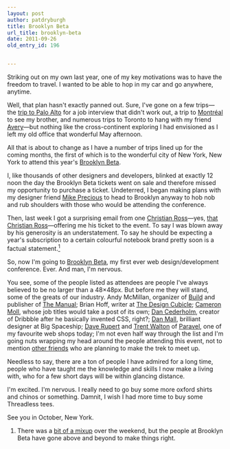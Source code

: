 ```yaml
---
layout: post
author: patdryburgh
title: Brooklyn Beta
url_title: brooklyn-beta
date: 2011-09-26
old_entry_id: 196


---
```


Striking out on my own last year, one of my key motivations was to have the freedom to travel. I wanted to be able to hop in my car and go anywhere, anytime.

Well, that plan hasn't exactly panned out. Sure, I've gone on a few trips—the [trip to Palo Alto](http://www.youtube.com/watch?v=we7vYyhFYhQ) for a job interview that didn't work out, a trip to [Montréal](http://patdryburgh.com/blog/montreal-easter-2010/) to see my brother, and numerous trips to Toronto to hang with my friend [Avery](http://averyedison.com)—but nothing like the cross-continent exploring I had envisioned as I left my old office that wonderful May afternoon.

All that is about to change as I have a number of trips lined up for the coming months, the first of which is to the wonderful city of New York, New York to attend this year's [Brooklyn Beta](http://brooklynbeta.org/2011).

I, like thousands of other designers and developers, blinked at exactly 12 noon the day the Brooklyn Beta tickets went on sale and therefore missed my opportunity to purchase a ticket. Undeterred, I began making plans with my designer friend [Mike Precious](http://mikeprecious.com) to head to Brooklyn anyway to hob nob and rub shoulders with those who would be attending the conference.

Then, last week I got a surprising email from one [Christian Ross](http://www.christianross.net/)—yes, [that Christian Ross](http://dribbble.com/shots/271497-Flip-Clock-Redux?list=following#comment-682911)—offering me his ticket to the event. To say I was blown away by his generosity is an understatement. To say he should be expecting a year's subscription to a certain colourful notebook brand pretty soon is a factual statement.<a href="#fn0001"><sup>1</sup></a>

So, now I'm going to [Brooklyn Beta](http://brooklynbeta.org/2011), my first ever web design/development conference. Ever. And man, I'm nervous.

You see, some of the people listed as attendees are people I've always believed to be no larger than a 48&#215;48px. But before me they will stand, some of the greats of our industry. Andy McMillan, organizer of [Build](http://2011.buildconf.com/) and publisher of [The Manual](http://alwaysreadthemanual.com/); Brian Hoff, writer at [The Design Cubicle](http://www.thedesigncubicle.com/); [Cameron Moll](http://cameronmoll.com/), whose job titles would take a post of its own; [Dan Cederholm](http://simplebits.com/), creator of Dribbble after he basically invented CSS, right?; [Dan Mall](http://www.danielmall.com/), brilliant designer at Big Spaceship; [Dave Rupert](http://daverupert.com) and [Trent Walton](http://trentwalton.com) of [Paravel](http://paravelinc.com), one of my favourite web shops today; I'm not even half way through the list and I'm going nuts wrapping my head around the people attending this event, not to mention [other friends](http://irontoiron.com) who are planning to make the trek to meet up.

Needless to say, there are a ton of people I have admired for a long time, people who have taught me the knowledge and skills I now make a living with, who for a few short days will be within glancing distance.

I'm excited. I'm nervous. I really need to go buy some more oxford shirts and chinos or something. Damnit, I wish I had more time to buy some Threadless tees.

See you in October, New York.

<div id="footnote">
	<ol>
		<li id="#fn0001">There was a <a href="https://twitter.com/patdryburgh/status/118050191881416706">bit of a mixup</a> over the weekend, but the people at Brooklyn Beta have gone above and beyond to make things right.</li>
	</ol>
</div>